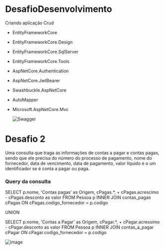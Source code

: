 # DesafioDesenvolvimento
Criando aplicação Crud

* EntityFrameworkCore
* EntityFrameworkCore.Design
* EntityFrameworkCore.SqlServer
* EntityFrameworkCore.Tools
* AspNetCore.Authentication
* AspNetCore.JwtBearer
* Swashbuckle.AspNetCore
* AutoMapper
* Microsoft.AspNetCore.Mvc
  

  
  ![Swagger](https://github.com/vini-Baba-Yaga/DesafioDesenvolvimento/assets/129880603/d410f503-e161-4665-97f5-46b774701cc6)

# Desafio 2
 
  Uma consulta que traga as informações de contas a pagar e contas pagas, sendo que ele precisa do número do processo
  de pagamento, nome do fornecedor, data de vencimento, data de pagamento, valor líquido e
  o um identificador se é conta a pagar ou paga.

### Query da consulta 
SELECT p.nome, 'Contas pagas' as Origem, cPagas.*, + cPagas.acrescimo - cPagas.desconto as valor
FROM Pessoa p
INNER JOIN contas_pagas cPagas ON cPagas.codigo_fornecedor = p.codigo

UNION

SELECT p.nome, 'Contas a Pagar' as Origem, cPagar.*, + cPagar.acressimo - cPagar.desconto as valor
FROM Pessoa p
INNER JOIN contas_a_pagar cPagar ON cPagar.codigo_fornecedor = p.codigo

  ![image](https://github.com/vini-Baba-Yaga/DesafioDesenvolvimento/assets/129880603/02ab3e36-90b3-4e01-9340-9d6dcfabca98)


  
